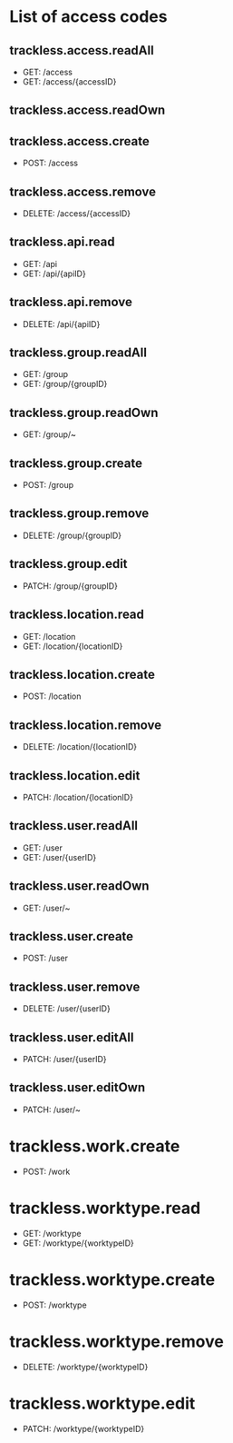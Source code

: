 # List of access codes

## trackless.access.readAll

 - GET: /access
 - GET: /access/{accessID}

## trackless.access.readOwn

## trackless.access.create

 - POST: /access

## trackless.access.remove

 - DELETE: /access/{accessID}

## trackless.api.read

 - GET: /api
 - GET: /api/{apiID}

## trackless.api.remove

 - DELETE: /api/{apiID}

## trackless.group.readAll

 - GET: /group
 - GET: /group/{groupID}

## trackless.group.readOwn

 - GET: /group/~

## trackless.group.create

 - POST: /group

## trackless.group.remove

 - DELETE: /group/{groupID}

## trackless.group.edit

 - PATCH: /group/{groupID}

## trackless.location.read

 - GET: /location
 - GET: /location/{locationID}

## trackless.location.create

 - POST: /location

## trackless.location.remove

 - DELETE: /location/{locationID}

## trackless.location.edit

 - PATCH: /location/{locationID}

## trackless.user.readAll

 - GET: /user
 - GET: /user/{userID}

## trackless.user.readOwn

 - GET: /user/~

## trackless.user.create

 - POST: /user

## trackless.user.remove

 - DELETE: /user/{userID}

## trackless.user.editAll

 - PATCH: /user/{userID}

## trackless.user.editOwn

 - PATCH: /user/~

# trackless.work.create

 - POST: /work

# trackless.worktype.read

 - GET: /worktype
 - GET: /worktype/{worktypeID}

# trackless.worktype.create

 - POST: /worktype

# trackless.worktype.remove

 - DELETE: /worktype/{worktypeID}

# trackless.worktype.edit

 - PATCH: /worktype/{worktypeID}